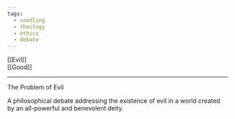 ```yaml
---
tags:
  - seedling
  - theology
  - ethics
  - debate
---
```

[[Evil]] <br>
[[Good]] <br>

---

The Problem of Evil

A philosophical debate addressing the existence of evil in a world created by an all-powerful and benevolent deity.